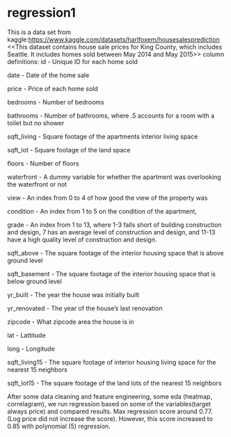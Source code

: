 # regression1

This is a data set from kaggle:https://www.kaggle.com/datasets/harlfoxem/housesalesprediction
<<This dataset contains house sale prices for King County, which includes Seattle. It includes homes sold between May 2014 and May 2015>>
column definitions:
id - Unique ID for each home sold

date - Date of the home sale

price - Price of each home sold

bedrooms - Number of bedrooms

bathrooms - Number of bathrooms, where .5 accounts for a room with a toilet but no shower

sqft_living - Square footage of the apartments interior living space

sqft_lot - Square footage of the land space

floors - Number of floors

waterfront - A dummy variable for whether the apartment was overlooking the waterfront or not

view - An index from 0 to 4 of how good the view of the property was

condition - An index from 1 to 5 on the condition of the apartment,

grade - An index from 1 to 13, where 1-3 falls short of building construction and design, 7 has an average level of construction and design, and 11-13 have a high quality level of construction and design.

sqft_above - The square footage of the interior housing space that is above ground level

sqft_basement - The square footage of the interior housing space that is below ground level

yr_built - The year the house was initially built

yr_renovated - The year of the house’s last renovation

zipcode - What zipcode area the house is in

lat - Lattitude

long - Longitude

sqft_living15 - The square footage of interior housing living space for the nearest 15 neighbors

sqft_lot15 - The square footage of the land lots of the nearest 15 neighbors

After some data cleaning and feature engineering, some eda (heatmap, correlagram), we run regression based on some of the variables(target always price) and compared results. Max regression score around 0.77. (Log price did not increase the score).
However, this score increased to 0.85 with polynomial (5) regression. 


